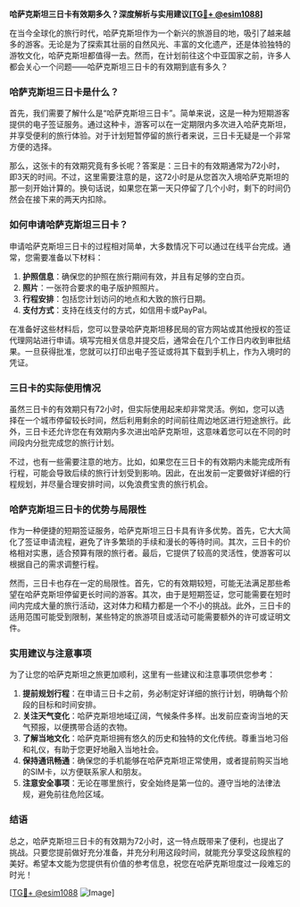 **哈萨克斯坦三日卡有效期多久？深度解析与实用建议[[TG💪+ @esim1088](https://t.me/s/esim1088)]**

在当今全球化的旅行时代，哈萨克斯坦作为一个新兴的旅游目的地，吸引了越来越多的游客。无论是为了探索其壮丽的自然风光、丰富的文化遗产，还是体验独特的游牧文化，哈萨克斯坦都值得一去。然而，在计划前往这个中亚国家之前，许多人都会关心一个问题——哈萨克斯坦三日卡的有效期到底有多久？

### 哈萨克斯坦三日卡是什么？

首先，我们需要了解什么是“哈萨克斯坦三日卡”。简单来说，这是一种为短期游客提供的电子签证服务。通过这种卡，游客可以在一定期限内多次进入哈萨克斯坦，并享受便利的旅行体验。对于计划短暂停留的旅行者来说，三日卡无疑是一个非常方便的选择。

那么，这张卡的有效期究竟有多长呢？答案是：三日卡的有效期通常为72小时，即3天的时间。不过，这里需要注意的是，这72小时是从您首次入境哈萨克斯坦的那一刻开始计算的。换句话说，如果您在第一天只停留了几个小时，剩下的时间仍然会在接下来的两天内扣除。

### 如何申请哈萨克斯坦三日卡？

申请哈萨克斯坦三日卡的过程相对简单，大多数情况下可以通过在线平台完成。通常，您需要准备以下材料：

1. **护照信息**：确保您的护照在旅行期间有效，并且有足够的空白页。
2. **照片**：一张符合要求的电子版护照照片。
3. **行程安排**：包括您计划访问的地点和大致的旅行日期。
4. **支付方式**：支持在线支付的方式，如信用卡或PayPal。

在准备好这些材料后，您可以登录哈萨克斯坦移民局的官方网站或其他授权的签证代理网站进行申请。填写完相关信息并提交后，通常会在几个工作日内收到审批结果。一旦获得批准，您就可以打印出电子签证或将其下载到手机上，作为入境时的凭证。

### 三日卡的实际使用情况

虽然三日卡的有效期只有72小时，但实际使用起来却非常灵活。例如，您可以选择在一个城市停留较长时间，然后利用剩余的时间前往周边地区进行短途旅行。此外，三日卡还允许您在有效期内多次进出哈萨克斯坦，这意味着您可以在不同的时间段内分批完成您的旅行计划。

不过，也有一些需要注意的地方。比如，如果您在三日卡的有效期内未能完成所有行程，可能会导致后续的旅行计划受到影响。因此，在出发前一定要做好详细的行程规划，并尽量合理安排时间，以免浪费宝贵的旅行机会。

### 哈萨克斯坦三日卡的优势与局限性

作为一种便捷的短期签证服务，哈萨克斯坦三日卡具有许多优势。首先，它大大简化了签证申请流程，避免了许多繁琐的手续和漫长的等待时间。其次，三日卡的价格相对实惠，适合预算有限的旅行者。最后，它提供了较高的灵活性，使游客可以根据自己的需求调整行程。

然而，三日卡也存在一定的局限性。首先，它的有效期较短，可能无法满足那些希望在哈萨克斯坦停留更长时间的游客。其次，由于是短期签证，您可能需要在短时间内完成大量的旅行活动，这对体力和精力都是一个不小的挑战。此外，三日卡的适用范围可能受到限制，某些特定的旅游项目或活动可能需要额外的许可或证明文件。

### 实用建议与注意事项

为了让您的哈萨克斯坦之旅更加顺利，这里有一些建议和注意事项供您参考：

1. **提前规划行程**：在申请三日卡之前，务必制定好详细的旅行计划，明确每个阶段的目标和时间安排。
2. **关注天气变化**：哈萨克斯坦地域辽阔，气候条件多样。出发前应查询当地的天气预报，以便携带合适的衣物。
3. **了解当地文化**：哈萨克斯坦拥有悠久的历史和独特的文化传统。尊重当地习俗和礼仪，有助于您更好地融入当地社会。
4. **保持通讯畅通**：确保您的手机能够在哈萨克斯坦正常使用，或者提前购买当地的SIM卡，以方便联系家人和朋友。
5. **注意安全事项**：无论在哪里旅行，安全始终是第一位的。遵守当地的法律法规，避免前往危险区域。

### 结语

总之，哈萨克斯坦三日卡的有效期为72小时，这一特点既带来了便利，也提出了挑战。只要您提前做好充分准备，并充分利用这段时间，就能充分享受这段旅程的美好。希望本文能为您提供有价值的参考信息，祝您在哈萨克斯坦度过一段难忘的时光！

[[TG💪+ @esim1088](https://t.me/s/esim1088) ![Image](https://i.postimg.cc/4NQfJmqS/Snipaste-2025-05-13-00-14-12.png)]